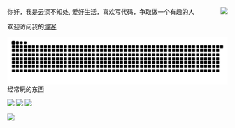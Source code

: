 <a href="#">
<img align="right" src="https://github-readme-stats.vercel.app/api?username=yunshenOwO&show_icons=true&inc">
</a>
你好，我是云深不知处, 爱好生活，喜欢写代码，争取做一个有趣的人

欢迎访问我的[博客](https://yunshenOwO.github.io/)

<img align="center" src="https://raw.githubusercontent.com/plexpt/plexpt/snake/github-snake.svg">
经常玩的东西

![](https://img.shields.io/badge/-Kotlin-orange?style=flat-square&logo=Kotlin&logoColor=fff)
![](https://img.shields.io/badge/-Java-ab7221?style=flat-square&logo=Java&logoColor=fff)
![](https://img.shields.io/badge/-Python-3e74a2?style=flat-square&logo=Python&logoColor=fff)

<img src="https://github-readme-stats.vercel.app/api/top-langs/?username=yunshenOwO&layout=compact&theme=tokyonight" align="left" />

